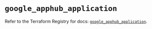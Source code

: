 # `google_apphub_application`

Refer to the Terraform Registry for docs: [`google_apphub_application`](https://registry.terraform.io/providers/hashicorp/google/6.42.0/docs/resources/apphub_application).
